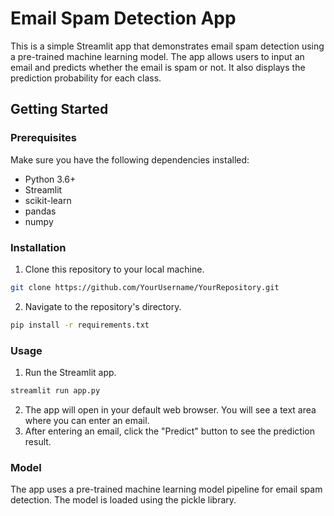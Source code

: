 # Email Spam Detection App
This is a simple Streamlit app that demonstrates email spam detection using a pre-trained machine learning model. The app allows users to input an email and predicts whether the email is spam or not. It also displays the prediction probability for each class.

## Getting Started

### Prerequisites
Make sure you have the following dependencies installed:
- Python 3.6+
- Streamlit
- scikit-learn
- pandas
- numpy

### Installation

1. Clone this repository to your local machine.
```bash
git clone https://github.com/YourUsername/YourRepository.git
```
2. Navigate to the repository's directory.
```bash
pip install -r requirements.txt
```

### Usage
1. Run the Streamlit app.
```bash
streamlit run app.py
```
2. The app will open in your default web browser. You will see a text area where you can enter an email.
3. After entering an email, click the "Predict" button to see the prediction result.

### Model
The app uses a pre-trained machine learning model pipeline for email spam detection. The model is loaded using the pickle library.
